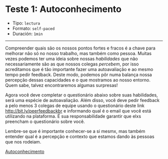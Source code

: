 # Teste 1: Autoconhecimento

* Tipo: `lectura`
* Formato: `self-paced`
* Duración: `1min`

***
Compreender quais são os nossos pontos fortes e fracos é a chave para melhorar não
só no nosso trabalho, mas também como pessoa. Muitas vezes podemos ter uma ideia
sobre nossas _habilidades_ que não necessariamente são as que nossos colegas _percebem_,
por isso acreditamos que é tão importante fazer uma autoavaliação e ao mesmo tempo
pedir feedback. Deste modo, podemos pôr numa balança nossa percepção dessas
capacidades e o que mostramos ao nosso entorno. Quem sabe, talvez encontraremos
algumas surpresas!

Agora você deve completar o questionário abaixo sobre suas habilidades, será uma
espécie de autoavaliação. Além disso, você deve pedir feedback a pelo menos 3 colegas
de equipe usando o questionário deste link http://bit.ly/peerfeedbackbr e informando
qual é o email que você está utilizando na plataforma. É sua responsabilidade garantir que elxs
preencham o questionário sobre você.


Lembre-se que é importante conhecer-se a si mesmx, mas também entender qual é a
percepção e contexto que estamos dando às pessoas que nos rodeiam.


[Autoconhecimento](https://laboratoria.typeform.com/to/fvU2L1?uid=xxxxx&email=xxxxx&name=xxxxx&cohortid=xxxxx&courseid=xxxxx&unitid=xxxxx&partid=xxxxx)
